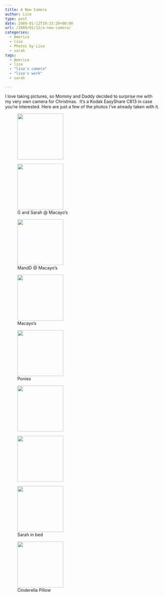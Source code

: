 ```yaml
---
title: A New Camera
author: Lisa
type: post
date: 2009-01-12T19:33:20+00:00
url: /2009/01/12/a-new-camera/
categories:
  - America
  - lisa
  - Photos by Lisa
  - sarah
tags:
  - America
  - lisa
  - "lisa's camera"
  - "lisa's work"
  - sarah

---
```

I love taking pictures, so Mommy and Daddy decided to surprise me with my very own camera for Christmas.  It&#8217;s a Kodak EasyShare C813 in case you&#8217;re interested. Here are just a few of the photos I&#8217;ve already taken with it.

<div id='gallery-2' class='gallery galleryid-96 gallery-columns-3 gallery-size-thumbnail'>
  <figure class='gallery-item'> 
  
  <div class='gallery-icon landscape'>
    <a href='/2009/01/12/a-new-camera/100_0044/'><img width="150" height="150" src="/uploads/2009/01/100_0044-150x150.jpg" class="attachment-thumbnail size-thumbnail" alt="" /></a>
  </div></figure><figure class='gallery-item'> 
  
  <div class='gallery-icon landscape'>
    <a href='/2009/01/12/a-new-camera/100_0050/'><img width="150" height="150" src="/uploads/2009/01/100_0050-150x150.jpg" class="attachment-thumbnail size-thumbnail" alt="" aria-describedby="gallery-2-98" /></a>
  </div><figcaption class='wp-caption-text gallery-caption' id='gallery-2-98'> G and Sarah @ Macayo&#8217;s </figcaption></figure><figure class='gallery-item'> 
  
  <div class='gallery-icon landscape'>
    <a href='/2009/01/12/a-new-camera/100_0051/'><img width="150" height="150" src="/uploads/2009/01/100_0051-150x150.jpg" class="attachment-thumbnail size-thumbnail" alt="" aria-describedby="gallery-2-99" /></a>
  </div><figcaption class='wp-caption-text gallery-caption' id='gallery-2-99'> MandD @ Macayo&#8217;s </figcaption></figure><figure class='gallery-item'> 
  
  <div class='gallery-icon landscape'>
    <a href='/2009/01/12/a-new-camera/100_0054/'><img width="150" height="150" src="/uploads/2009/01/100_0054-150x150.jpg" class="attachment-thumbnail size-thumbnail" alt="" aria-describedby="gallery-2-100" /></a>
  </div><figcaption class='wp-caption-text gallery-caption' id='gallery-2-100'> Macayo&#8217;s </figcaption></figure><figure class='gallery-item'> 
  
  <div class='gallery-icon landscape'>
    <a href='/2009/01/12/a-new-camera/100_0060/'><img width="150" height="150" src="/uploads/2009/01/100_0060-150x150.jpg" class="attachment-thumbnail size-thumbnail" alt="" aria-describedby="gallery-2-101" /></a>
  </div><figcaption class='wp-caption-text gallery-caption' id='gallery-2-101'> Ponies </figcaption></figure><figure class='gallery-item'> 
  
  <div class='gallery-icon landscape'>
    <a href='/2009/01/12/a-new-camera/100_0067/'><img width="150" height="150" src="/uploads/2009/01/100_0067-150x150.jpg" class="attachment-thumbnail size-thumbnail" alt="" /></a>
  </div></figure><figure class='gallery-item'> 
  
  <div class='gallery-icon landscape'>
    <a href='/2009/01/12/a-new-camera/100_0078/'><img width="150" height="150" src="/uploads/2009/01/100_0078-150x150.jpg" class="attachment-thumbnail size-thumbnail" alt="" /></a>
  </div></figure><figure class='gallery-item'> 
  
  <div class='gallery-icon landscape'>
    <a href='/2009/01/12/a-new-camera/100_0082/'><img width="150" height="150" src="/uploads/2009/01/100_0082-150x150.jpg" class="attachment-thumbnail size-thumbnail" alt="" aria-describedby="gallery-2-104" /></a>
  </div><figcaption class='wp-caption-text gallery-caption' id='gallery-2-104'> Sarah in bed </figcaption></figure><figure class='gallery-item'> 
  
  <div class='gallery-icon landscape'>
    <a href='/2009/01/12/a-new-camera/100_0083/'><img width="150" height="150" src="/uploads/2009/01/100_0083-150x150.jpg" class="attachment-thumbnail size-thumbnail" alt="" aria-describedby="gallery-2-105" /></a>
  </div><figcaption class='wp-caption-text gallery-caption' id='gallery-2-105'> Cinderella Pillow </figcaption></figure>
</div>